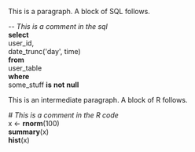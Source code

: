 This is a paragraph. A block of SQL follows.

*-- This is a comment in the sql*\
**select**\
user\_id,\
date\_trunc('day', time)\
**from**\
user\_table\
**where**\
some\_stuff **is** **not** **null**

This is an intermediate paragraph. A block of R follows.

*\# This is a comment in the R code*\
x &lt;- **rnorm**(100)\
**summary**(x)\
**hist**(x)
